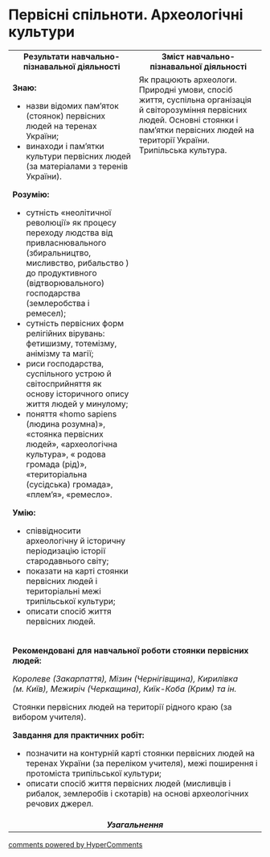 <div id="hypercomments_widget" class="js-hypercomments-widget invisible"></div>

# Первісні спільноти. Археологічні культури

<table>
<tr>
<td width="50%" align="center"><b>Результати навчально-пізнавальної діяльності</b></td> 
<td width="50%" align="center"><b>Зміст навчально-пізнавальної діяльності</b></td>
</tr>
<tr>
<td width="50%" style="vertical-align:top !important;">
<p><strong>Знаю:</strong></p>
<ul>
<li>назви відомих пам&rsquo;яток (стоянок) первісних людей на теренах України;</li>
<li>винаходи і пам&rsquo;ятки культури первісних людей (за матеріалами з теренів України).</li>
</ul>
<p><strong>Розумію:</strong></p>
<ul>
<li>сутність &laquo;неолітичної революції&raquo; як процесу переходу людства від привласнювального (збиральництво, мисливство, рибальство ) до продуктивного (відтворювального) господарства (землеробства і ремесел);</li>
<li>сутність первісних форм релігійних вірувань: фетишизму, тотемізму, анімізму та магії;</li>
<li>риси господарства, суспільного устрою й світосприйняття як основу історичного опису життя людей у минулому;</li>
<li>поняття &laquo;homo sapiens (людина розумна)&raquo;, &laquo;стоянка первісних людей&raquo;, &laquo;археологічна культура&raquo;, &laquo; родова громада (рід)&raquo;, &laquo;територіальна (сусідська) громада&raquo;, &laquo;плем&rsquo;я&raquo;, &laquo;ремесло&raquo;.</li>
</ul>
<p><strong>У</strong><strong>мію:</strong></p>
<ul>
<li>співвідносити археологічну й історичну періодизацію історії стародавнього світу;</li>
<li>показати на карті стоянки первісних людей і територіальні межі трипільської культури;</li>
<li>описати спосіб життя первісних людей.</li>
</ul>
</td>
<td width="50%" style="vertical-align:top !important;">
Як працюють археологи. Природні умови, спосіб життя, суспільна організація й світорозуміння первісних людей. Основні стоянки і пам’ятки первісних людей на території України. Трипільська культура.
</td>
</tr>
<tr>
<td colspan="2">
<p><strong>Рекомендовані для навчальної роботи стоянки первісних людей:</strong></p>
<p><em>Королеве (Закарпаття), Мізин (Чернігівщина), Кирилівка (м.&nbsp;Київ), Межиріч (Черкащина), Киїк-Коба (Крим) та ін.</em></p>
<p>Стоянки первісних людей на території рідного краю (за вибором учителя).</p>
<p><strong>Завдання для практичних робіт:</strong></p>
<ul>
<li>позначити на контурній карті стоянки первісних людей на теренах України (за переліком учителя), межі поширення і протоміста трипільської культури;</li>
<li>описати спосіб життя первісних людей (мисливців і рибалок, землеробів і скотарів) на основі археологічних речових джерел.</li>
</ul>
</td>
</tr>
<tr>
<td colspan="2" align="center"><b><i>Узагальнення</i></b></td>
</tr>
</table>

<div class="js-hypercomments-container">
<a href="http://hypercomments.com" class="hc-link" title="comments widget">comments powered by HyperComments</a>
</div>